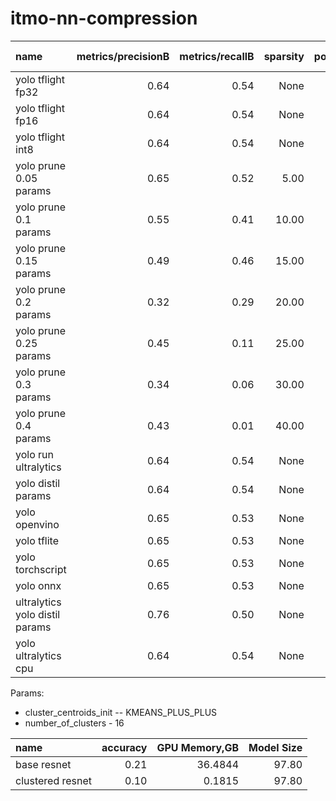 # itmo-nn-compression

| name                           | metrics/precisionB | metrics/recallB | sparsity | postprocess |  size | metrics/mAP50B | metrics/mAP50-95B | fitness | inference | preprocess |
|:-------------------------------|-------------------:|----------------:|---------:|------------:|------:|---------------:|------------------:|--------:|----------:|-----------:|
| yolo tflight fp32              |               0.64 |            0.54 |     None |        2.21 | 12.08 |           0.61 |              0.45 |    0.46 |     77.69 |       1.91 |
| yolo tflight fp16              |               0.64 |            0.54 |     None |        2.39 | 12.02 |           0.61 |              0.45 |    0.46 |     82.04 |       1.51 |
| yolo tflight int8              |               0.64 |            0.54 |     None |        2.17 | 12.02 |           0.61 |              0.45 |    0.46 |     72.02 |       1.37 |
| yolo prune 0.05 params         |               0.65 |            0.52 |     5.00 |        3.68 | 12.08 |           0.61 |              0.45 |    0.46 |      8.42 |       1.03 |
| yolo prune 0.1 params          |               0.55 |            0.41 |    10.00 |        9.95 | 12.08 |           0.46 |              0.32 |    0.33 |      5.03 |       1.05 |
| yolo prune 0.15 params         |               0.49 |            0.46 |    15.00 |        7.18 | 12.08 |           0.46 |              0.32 |    0.33 |      9.36 |       0.92 |
| yolo prune 0.2 params          |               0.32 |            0.29 |    20.00 |        6.93 | 12.08 |           0.25 |              0.15 |    0.16 |      4.79 |       0.97 |
| yolo prune 0.25 params         |               0.45 |            0.11 |    25.00 |       13.35 | 12.08 |           0.12 |              0.07 |    0.07 |      4.95 |       1.03 |
| yolo prune 0.3 params          |               0.34 |            0.06 |    30.00 |        1.45 | 12.08 |           0.03 |              0.02 |    0.02 |     84.10 |      11.03 |
| yolo prune 0.4 params          |               0.43 |            0.01 |    40.00 |        4.88 | 12.08 |           0.01 |              0.00 |    0.00 |      4.90 |       1.42 |
| yolo run ultralytics           |               0.64 |            0.54 |     None |        2.21 | 12.08 |           0.61 |              0.45 |    0.46 |      8.62 |       1.01 |
| yolo distil params             |               0.64 |            0.54 |     None |        2.86 |  6.04 |           0.61 |              0.45 |    0.46 |     24.52 |       2.14 |
| yolo openvino                  |               0.65 |            0.53 |     None |        4.92 | 12.34 |           0.61 |              0.45 |    0.47 |     78.59 |       1.38 |
| yolo tflite                    |               0.65 |            0.53 |     None |        1.72 | 12.18 |           0.61 |              0.45 |    0.47 |    182.46 |       0.97 |
| yolo torchscript               |               0.65 |            0.53 |     None |        2.18 | 12.42 |           0.61 |              0.45 |    0.47 |    121.41 |       2.26 |
| yolo onnx                      |               0.65 |            0.53 |     None |        6.01 | 12.23 |           0.61 |              0.45 |    0.47 |     97.28 |       2.49 |
| ultralytics yolo distil params |               0.76 |            0.50 |     None |        4.93 |  6.04 |           0.60 |              0.43 |    0.44 |     15.96 |       9.12 |
| yolo ultralytics cpu           |               0.64 |            0.54 |     None |        1.61 | 12.08 |           0.60 |              0.45 |    0.46 |    157.59 |       1.61 |

Params:

- cluster_centroids_init -- KMEANS_PLUS_PLUS
- number_of_clusters - 16

| name             | accuracy | GPU Memory,GB | Model Size |
|:-----------------|---------:|--------------:|-----------:|
| base resnet      |     0.21 |       36.4844 |      97.80 |
| clustered resnet |     0.10 |        0.1815 |      97.80 |
